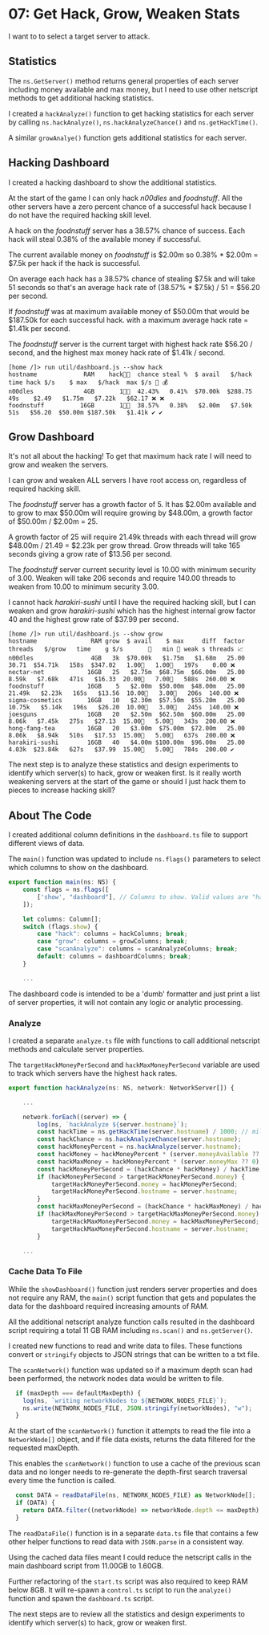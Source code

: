 # 07: Get Hack, Grow, Weaken Stats

I want to to select a target server to attack.

## Statistics 

The `ns.GetServer()` method returns general properties of each server including money available and max money, but I need to use other netscript methods to get additional hacking statistics.

I created a `hackAnalyze()` function to get hacking statistics for each server by calling `ns.hackAnalyze()`, `ns.hackAnalyzeChance()` and `ns.getHackTime()`.

A similar `growAnalye()` function gets additional statistics for each server. 

## Hacking Dashboard

I created a hacking dashboard to show the additional statistics.

At the start of the game I can only hack _n00dles_ and _foodnstuff_. All the other servers have a zero percent chance of a successful hack because I do not have the required hacking skill level.

A hack on the _foodnstuff_ server has a 38.57% chance of success. Each hack will steal 0.38% of the available money if successful.

The current available money on _foodnstuff_ is $2.00m so 0.38% * $2.00m = $7.5k per hack if the hack is successful.

On average each hack has a 38.57% chance of stealing $7.5k and will take 51 seconds so that's an average hack rate of (38.57% * $7.5k) / 51 = $56.20 per second.

If _foodnstuff_ was at maximum available money of $50.00m that would be $187.50k for each successful hack. with a maximum average hack rate = $1.41k per second.

The _foodnstuff_ server is the current target with highest hack rate $56.20 / second, and the highest max money hack rate of $1.41k / second. 

```
[home /]> run util/dashboard.js --show hack
hostname             RAM    hack👨‍💻  chance steal %  $ avail   $/hack   time hack $/s    $ max   $/hack  max $/s 🎯 💰 
n00dles              4GB       1👨‍💻  42.43%   0.41%  $70.00k  $288.75    49s    $2.49   $1.75m   $7.22k   $62.17 ❌ ❌ 
foodnstuff          16GB       1👨‍💻  38.57%   0.38%   $2.00m   $7.50k    51s   $56.20  $50.00m $187.50k   $1.41k ✔️ ✔️ 
```

## Grow Dashboard

It's not all about the hacking! To get that maximum hack rate I will need to grow and weaken the servers.

I can grow and weaken ALL servers I have root access on, regardless of required hacking skill.

The _foodnstuff_ server has a growth factor of 5. It has $2.00m available and to grow to max $50.00m will require growing by $48.00m, a growth factor of $50.00m / $2.00m = 25.

A growth factor of 25 will require 21.49k threads with each thread will grow $48.00m / 21.49 = $2.23k per grow thread. Grow threads will take 165 seconds giving a grow rate of $13.56 per second.

The _foodnstuff_ server current security level is 10.00 with minimum security of 3.00. Weaken will take 206 seconds and require 140.00 threads to weaken from 10.00 to minimum security 3.00.

I cannot hack _harakiri-sushi_ until I have the required hacking skill, but I can weaken and grow _harakiri-sushi_ which has the highest internal grow factor 40 and the highest grow rate of $37.99 per second. 

```
[home /]> run util/dashboard.js --show grow
hostname               RAM grow  $ avail    $ max     diff  factor threads   $/grow   time    g $/s       👮   min 👮 weak s threads 📈 
n00dles                4GB   3k  $70.00k   $1.75m   $1.68m   25.00   30.71  $54.71k   158s  $347.02   1.00👮   1.00👮   197s    0.00 ❌ 
nectar-net            16GB   25   $2.75m  $68.75m  $66.00m   25.00   8.59k   $7.68k   471s   $16.33  20.00👮   7.00👮   588s  260.00 ❌ 
foodnstuff            16GB    5   $2.00m  $50.00m  $48.00m   25.00  21.49k   $2.23k   165s   $13.56  10.00👮   3.00👮   206s  140.00 ❌ 
sigma-cosmetics       16GB   10   $2.30m  $57.50m  $55.20m   25.00  10.75k   $5.14k   196s   $26.20  10.00👮   3.00👮   245s  140.00 ❌ 
joesguns              16GB   20   $2.50m  $62.50m  $60.00m   25.00   8.06k   $7.45k   275s   $27.13  15.00👮   5.00👮   343s  200.00 ❌ 
hong-fang-tea         16GB   20   $3.00m  $75.00m  $72.00m   25.00   8.06k   $8.94k   510s   $17.53  15.00👮   5.00👮   637s  200.00 ❌ 
harakiri-sushi        16GB   40   $4.00m $100.00m  $96.00m   25.00   4.03k  $23.84k   627s   $37.99  15.00👮   5.00👮   784s  200.00 ✔️ 
```

The next step is to analyze these statistics and design experiments to identify which server(s) to hack, grow or weaken first. Is it really worth weakening servers at the start of the game or should I just hack them to pieces to increase hacking skill?

## About The Code

I created additional column definitions in the `dashboard.ts` file to support different views of data. 

The `main()` function was updated to include `ns.flags()` parameters to select which columns to show on the dashboard.

``` typescript
export function main(ns: NS) {
    const flags = ns.flags([
        ['show', "dashboard"], // Columns to show. Valid values are "hack", "grow", "scanAnalyze", "dashboard"
    ]);

    let columns: Column[];
    switch (flags.show) {
        case "hack": columns = hackColumns; break;
        case "grow": columns = growColumns; break;
        case "scanAnalyze": columns = scanAnalyzeColumns; break;
        default: columns = dashboardColumns; break;
    }

    ...
```

The dashboard code is intended to be a 'dumb' formatter and just print a list of server properties, it will not contain any logic or analytic processing.

### Analyze

I created a separate `analyze.ts` file with functions to call additional netscript methods and calculate server properties.

The `targetHackMoneyPerSecond` and `hackMaxMoneyPerSecond` variable are used to track which servers have the highest hack rates.

``` typescript
export function hackAnalyze(ns: NS, network: NetworkServer[]) {

    ...

    network.forEach((server) => {
        log(ns, `hackAnalyze ${server.hostname}`);
        const hackTime = ns.getHackTime(server.hostname) / 1000; // milliseconds
        const hackChance = ns.hackAnalyzeChance(server.hostname);
        const hackMoneyPercent = ns.hackAnalyze(server.hostname);
        const hackMoney = hackMoneyPercent * (server.moneyAvailable ?? 0);
        const hackMaxMoney = hackMoneyPercent * (server.moneyMax ?? 0);
        const hackMoneyPerSecond = (hackChance * hackMoney) / hackTime;
        if (hackMoneyPerSecond > targetHackMoneyPerSecond.money) {
            targetHackMoneyPerSecond.money = hackMoneyPerSecond;
            targetHackMoneyPerSecond.hostname = server.hostname;
        }
        const hackMaxMoneyPerSecond = (hackChance * hackMaxMoney) / hackTime;
        if (hackMaxMoneyPerSecond > targetHackMaxMoneyPerSecond.money) {
            targetHackMaxMoneyPerSecond.money = hackMaxMoneyPerSecond;
            targetHackMaxMoneyPerSecond.hostname = server.hostname;
        }

    ...
```

### Cache Data To File

While the `showDashboard()` function just renders server properties and does not require any RAM, the `main()` script function that gets and populates the data for the dashboard required increasing amounts of RAM.

All the additional netscript analyze function calls resulted in the dashboard script requiring a total 11 GB RAM including `ns.scan()` and `ns.getServer()`.

I created new functions to read and write data to files. These functions convert or `stringify` objects to JSON strings that can be written to a txt file.

The `scanNetwork()` function was updated so if a maximum depth scan had been performed, the network nodes data would be written to file. 

``` typescript
  if (maxDepth === defaultMaxDepth) {
    log(ns, `writing networkNodes to ${NETWORK_NODES_FILE}`);
    ns.write(NETWORK_NODES_FILE, JSON.stringify(networkNodes), "w");
  }
```

At the start of the `scanNetwork()` function it attempts to read the file into a `NetworkNode[]` object, and if file data exists, returns the data filtered for the requested maxDepth. 

This enables the `scanNetwork()` function to use a cache of the previous scan data and no longer needs to re-generate the depth-first search traversal every time the function is called.

``` typescript
  const DATA = readDataFile(ns, NETWORK_NODES_FILE) as NetworkNode[];
  if (DATA) {
    return DATA.filter((networkNode) => networkNode.depth <= maxDepth);
  }
```

The `readDataFile()` function is in a separate `data.ts` file that contains a few other helper functions to read data with `JSON.parse` in a consistent way.

Using the cached data files meant I could reduce the netscript calls in the main dashboard script from 11.00GB to 1.60GB.

Further refactoring of the `start.ts` script was also required to keep RAM below 8GB. It will re-spawn a `control.ts` script to run the `analyze()` function and spawn the `dashboard.ts` script.

The next steps are to review all the statistics and design experiments to identify which server(s) to hack, grow or weaken first.